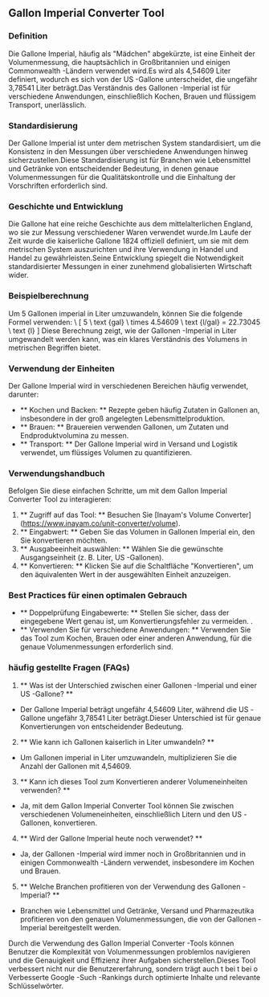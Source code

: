 ## Gallon Imperial Converter Tool

### Definition
Die Gallone Imperial, häufig als "Mädchen" abgekürzte, ist eine Einheit der Volumenmessung, die hauptsächlich in Großbritannien und einigen Commonwealth -Ländern verwendet wird.Es wird als 4,54609 Liter definiert, wodurch es sich von der US -Gallone unterscheidet, die ungefähr 3,78541 Liter beträgt.Das Verständnis des Gallonen -Imperial ist für verschiedene Anwendungen, einschließlich Kochen, Brauen und flüssigem Transport, unerlässlich.

### Standardisierung
Der Gallone Imperial ist unter dem metrischen System standardisiert, um die Konsistenz in den Messungen über verschiedene Anwendungen hinweg sicherzustellen.Diese Standardisierung ist für Branchen wie Lebensmittel und Getränke von entscheidender Bedeutung, in denen genaue Volumenmessungen für die Qualitätskontrolle und die Einhaltung der Vorschriften erforderlich sind.

### Geschichte und Entwicklung
Die Gallone hat eine reiche Geschichte aus dem mittelalterlichen England, wo sie zur Messung verschiedener Waren verwendet wurde.Im Laufe der Zeit wurde die kaiserliche Gallone 1824 offiziell definiert, um sie mit dem metrischen System auszurichten und ihre Verwendung in Handel und Handel zu gewährleisten.Seine Entwicklung spiegelt die Notwendigkeit standardisierter Messungen in einer zunehmend globalisierten Wirtschaft wider.

### Beispielberechnung
Um 5 Gallonen imperial in Liter umzuwandeln, können Sie die folgende Formel verwenden:
\ [
5 \ text {gal} \ times 4.54609 \ text {l/gal} = 22.73045 \ text {l}
\]
Diese Berechnung zeigt, wie der Gallonen -Imperial in Liter umgewandelt werden kann, was ein klares Verständnis des Volumens in metrischen Begriffen bietet.

### Verwendung der Einheiten
Der Gallone Imperial wird in verschiedenen Bereichen häufig verwendet, darunter:
- ** Kochen und Backen: ** Rezepte geben häufig Zutaten in Gallonen an, insbesondere in der groß angelegten Lebensmittelproduktion.
- ** Brauen: ** Brauereien verwenden Gallonen, um Zutaten und Endproduktvolumina zu messen.
- ** Transport: ** Der Gallone Imperial wird in Versand und Logistik verwendet, um flüssiges Volumen zu quantifizieren.

### Verwendungshandbuch
Befolgen Sie diese einfachen Schritte, um mit dem Gallon Imperial Converter Tool zu interagieren:
1. ** Zugriff auf das Tool: ** Besuchen Sie [Inayam's Volume Converter] (https://www.inayam.co/unit-converter/volume).
2. ** Eingabwert: ** Geben Sie das Volumen in Gallonen Imperial ein, den Sie konvertieren möchten.
3. ** Ausgabeeinheit auswählen: ** Wählen Sie die gewünschte Ausgangseinheit (z. B. Liter, US -Gallonen).
4. ** Konvertieren: ** Klicken Sie auf die Schaltfläche "Konvertieren", um den äquivalenten Wert in der ausgewählten Einheit anzuzeigen.

### Best Practices für einen optimalen Gebrauch
- ** Doppelprüfung Eingabewerte: ** Stellen Sie sicher, dass der eingegebene Wert genau ist, um Konvertierungsfehler zu vermeiden.
.
- ** Verwenden Sie für verschiedene Anwendungen: ** Verwenden Sie das Tool zum Kochen, Brauen oder einer anderen Anwendung, für die genaue Volumenmessungen erforderlich sind.

### häufig gestellte Fragen (FAQs)

1. ** Was ist der Unterschied zwischen einer Gallonen -Imperial und einer US -Gallone? **
- Der Gallone Imperial beträgt ungefähr 4,54609 Liter, während die US -Gallone ungefähr 3,78541 Liter beträgt.Dieser Unterschied ist für genaue Konvertierungen von entscheidender Bedeutung.

2. ** Wie kann ich Gallonen kaiserlich in Liter umwandeln? **
- Um Gallonen imperial in Liter umzuwandeln, multiplizieren Sie die Anzahl der Gallonen mit 4,54609.

3. ** Kann ich dieses Tool zum Konvertieren anderer Volumeneinheiten verwenden? **
- Ja, mit dem Gallon Imperial Converter Tool können Sie zwischen verschiedenen Volumeneinheiten, einschließlich Litern und den US -Gallonen, konvertieren.

4. ** Wird der Gallone Imperial heute noch verwendet? **
- Ja, der Gallonen -Imperial wird immer noch in Großbritannien und in einigen Commonwealth -Ländern verwendet, insbesondere im Kochen und Brauen.

5. ** Welche Branchen profitieren von der Verwendung des Gallonen -Imperial? **
- Branchen wie Lebensmittel und Getränke, Versand und Pharmazeutika profitieren von den genauen Volumenmessungen, die von der Gallonen -Imperial bereitgestellt werden.

Durch die Verwendung des Gallon Imperial Converter -Tools können Benutzer die Komplexität von Volumenmessungen problemlos navigieren und die Genauigkeit und Effizienz ihrer Aufgaben sicherstellen.Dieses Tool verbessert nicht nur die Benutzererfahrung, sondern trägt auch t bei t bei o Verbesserte Google -Such -Rankings durch optimierte Inhalte und relevante Schlüsselwörter.